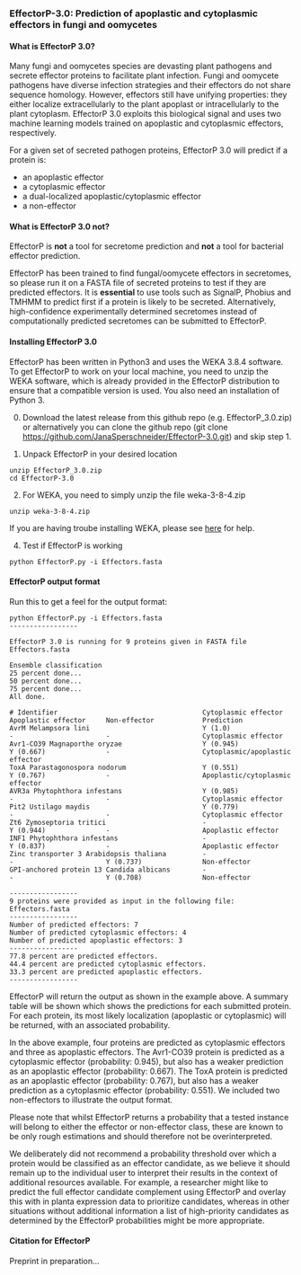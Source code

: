 ### EffectorP-3.0: Prediction of apoplastic and cytoplasmic effectors in fungi and oomycetes

#### What is EffectorP 3.0?

Many fungi and oomycetes species are devasting plant pathogens and secrete effector proteins to facilitate plant infection. Fungi and oomycete pathogens have diverse infection strategies and their effectors do not share sequence homology. However, effectors still have unifying properties: they either localize extracellularly to the plant apoplast or intracellularly to the plant cytoplasm. EffectorP 3.0 exploits this biological signal and uses two machine learning models trained on apoplastic and cytoplasmic effectors, respectively.

For a given set of secreted pathogen proteins, EffectorP 3.0 will predict if a protein is:
* an apoplastic effector
* a cytoplasmic effector
* a dual-localized apoplastic/cytoplasmic effector
* a non-effector

#### What is EffectorP 3.0 not?

EffectorP is **not** a tool for secretome prediction and **not** a tool for bacterial effector prediction. 

EffectorP has been trained to find fungal/oomycete effectors in secretomes, so please run it on a FASTA file of secreted proteins 
to test if they are predicted effectors. It is **essential** 
to use tools such as SignalP, Phobius and TMHMM	to predict first if a protein is likely to be secreted.
Alternatively, high-confidence experimentally determined secretomes instead of computationally predicted secretomes can be submitted to EffectorP. 

#### Installing EffectorP 3.0

EffectorP has been written in Python3 and uses the WEKA 3.8.4 software. To get EffectorP to work on your local machine, you need to unzip the WEKA software, which is already provided in the EffectorP distribution to ensure that a compatible version is used. You also need an installation of Python 3.

0. Download the latest release from this github repo (e.g. EffectorP_3.0.zip) or alternatively you can clone the github repo (git clone https://github.com/JanaSperschneider/EffectorP-3.0.git) and skip step 1.

1. Unpack EffectorP in your desired location
```
unzip EffectorP_3.0.zip
cd EffectorP-3.0
```

2. For WEKA, you need to simply unzip the file weka-3-8-4.zip
```
unzip weka-3-8-4.zip
```
If you are having troube installing WEKA, please see [here](https://www.cs.waikato.ac.nz/~ml/weka/index.html) for help. 

4. Test if EffectorP is working
```
python EffectorP.py -i Effectors.fasta
```

#### EffectorP output format
Run this to get a feel for the output format:
```
python EffectorP.py -i Effectors.fasta
-----------------

EffectorP 3.0 is running for 9 proteins given in FASTA file Effectors.fasta

Ensemble classification
25 percent done...
50 percent done...
75 percent done...
All done.

# Identifier                                    Cytoplasmic effector    Apoplastic effector     Non-effector            Prediction
AvrM Melampsora lini                            Y (1.0)                 -                       -                       Cytoplasmic effector
Avr1-CO39 Magnaporthe oryzae                    Y (0.945)               Y (0.667)               -                       Cytoplasmic/apoplastic effector
ToxA Parastagonospora nodorum                   Y (0.551)               Y (0.767)               -                       Apoplastic/cytoplasmic effector
AVR3a Phytophthora infestans                    Y (0.985)               -                       -                       Cytoplasmic effector
Pit2 Ustilago maydis                            Y (0.779)               -                       -                       Cytoplasmic effector
Zt6 Zymoseptoria tritici                        -                       Y (0.944)               -                       Apoplastic effector
INF1 Phytophthora infestans                     -                       Y (0.837)               -                       Apoplastic effector
Zinc transporter 3 Arabidopsis thaliana         -                       -                       Y (0.737)               Non-effector
GPI-anchored protein 13 Candida albicans        -                       -                       Y (0.708)               Non-effector

-----------------
9 proteins were provided as input in the following file: Effectors.fasta
-----------------
Number of predicted effectors: 7
Number of predicted cytoplasmic effectors: 4
Number of predicted apoplastic effectors: 3
-----------------
77.8 percent are predicted effectors.
44.4 percent are predicted cytoplasmic effectors.
33.3 percent are predicted apoplastic effectors.
-----------------
```

EffectorP will return the output as shown in the example above. A summary table will be shown which shows the predictions for each submitted protein.
For each protein, its most likely localization (apoplastic or cytoplasmic) will be returned, with an associated probability.

In the above example, four proteins are predicted as cytoplasmic effectors and three as apoplastic effectors. 
The Avr1-CO39 protein is predicted as a cytoplasmic effector (probability: 0.945), but also has a weaker prediction as an apoplastic effector (probability: 0.667). 
The ToxA protein is predicted as an apoplastic effector (probability: 0.767), but also has a weaker prediction as a cytoplasmic effector (probability: 0.551).
We included two non-effectors to illustrate the output format. 

Please note that whilst EffectorP returns a probability that a tested instance will belong to either the effector or non-effector class, these are known to be only rough estimations and should therefore not be overinterpreted.

We deliberately did not recommend a probability threshold over which a protein would be classified as an effector candidate, as we believe it should remain up to the individual user to interpret their results in the context of additional resources available. For example, a researcher might like to predict the full effector candidate complement using EffectorP and overlay this with in planta expression data to prioritize candidates, whereas in other situations without additional information a list of high-priority candidates as determined by the EffectorP probabilities might be more appropriate. 

#### Citation for EffectorP 

Preprint in preparation...
